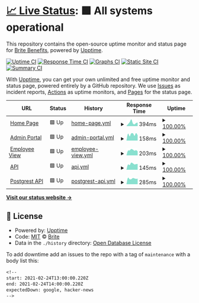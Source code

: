 # [📈 Live Status](https://status.be-brite.com): <!--live status--> **🟩 All systems operational**

This repository contains the open-source uptime monitor and status page for [Brite Benefits](https://status.be-brite.com), powered by [Upptime](https://github.com/upptime/upptime).

[![Uptime CI](https://github.com/be-brite/britestatuspage/workflows/Uptime%20CI/badge.svg)](https://github.com/be-brite/britestatuspage/actions?query=workflow%3A%22Uptime+CI%22)
[![Response Time CI](https://github.com/be-brite/britestatuspage/workflows/Response%20Time%20CI/badge.svg)](https://github.com/be-brite/britestatuspage/actions?query=workflow%3A%22Response+Time+CI%22)
[![Graphs CI](https://github.com/be-brite/britestatuspage/workflows/Graphs%20CI/badge.svg)](https://github.com/be-brite/britestatuspage/actions?query=workflow%3A%22Graphs+CI%22)
[![Static Site CI](https://github.com/be-brite/britestatuspage/workflows/Static%20Site%20CI/badge.svg)](https://github.com/be-brite/britestatuspage/actions?query=workflow%3A%22Static+Site+CI%22)
[![Summary CI](https://github.com/be-brite/britestatuspage/workflows/Summary%20CI/badge.svg)](https://github.com/be-brite/britestatuspage/actions?query=workflow%3A%22Summary+CI%22)

With [Upptime](https://upptime.js.org), you can get your own unlimited and free uptime monitor and status page, powered entirely by a GitHub repository. We use [Issues](https://github.com/be-brite/britestatuspage/issues) as incident reports, [Actions](https://github.com/be-brite/britestatuspage/actions) as uptime monitors, and [Pages](https://status.be-brite.com) for the status page.

<!--start: status pages-->
<!-- This summary is generated by Upptime (https://github.com/upptime/upptime) -->
<!-- Do not edit this manually, your changes will be overwritten -->
<!-- prettier-ignore -->
| URL | Status | History | Response Time | Uptime |
| --- | ------ | ------- | ------------- | ------ |
| <img alt="" src="https://app.be-brite.com/favicon.png" height="13"> [Home Page](https://getbritehr.com/) | 🟩 Up | [home-page.yml](https://github.com/be-brite/britestatuspage/commits/HEAD/history/home-page.yml) | <details><summary><img alt="Response time graph" src="./graphs/home-page/response-time-week.png" height="20"> 394ms</summary><br><a href="https://status.britebenefits.com/history/home-page"><img alt="Response time 649" src="https://img.shields.io/endpoint?url=https%3A%2F%2Fraw.githubusercontent.com%2Fbe-brite%2Fbritestatuspage%2FHEAD%2Fapi%2Fhome-page%2Fresponse-time.json"></a><br><a href="https://status.britebenefits.com/history/home-page"><img alt="24-hour response time 185" src="https://img.shields.io/endpoint?url=https%3A%2F%2Fraw.githubusercontent.com%2Fbe-brite%2Fbritestatuspage%2FHEAD%2Fapi%2Fhome-page%2Fresponse-time-day.json"></a><br><a href="https://status.britebenefits.com/history/home-page"><img alt="7-day response time 394" src="https://img.shields.io/endpoint?url=https%3A%2F%2Fraw.githubusercontent.com%2Fbe-brite%2Fbritestatuspage%2FHEAD%2Fapi%2Fhome-page%2Fresponse-time-week.json"></a><br><a href="https://status.britebenefits.com/history/home-page"><img alt="30-day response time 391" src="https://img.shields.io/endpoint?url=https%3A%2F%2Fraw.githubusercontent.com%2Fbe-brite%2Fbritestatuspage%2FHEAD%2Fapi%2Fhome-page%2Fresponse-time-month.json"></a><br><a href="https://status.britebenefits.com/history/home-page"><img alt="1-year response time 656" src="https://img.shields.io/endpoint?url=https%3A%2F%2Fraw.githubusercontent.com%2Fbe-brite%2Fbritestatuspage%2FHEAD%2Fapi%2Fhome-page%2Fresponse-time-year.json"></a></details> | <details><summary><a href="https://status.britebenefits.com/history/home-page">100.00%</a></summary><a href="https://status.britebenefits.com/history/home-page"><img alt="All-time uptime 100.00%" src="https://img.shields.io/endpoint?url=https%3A%2F%2Fraw.githubusercontent.com%2Fbe-brite%2Fbritestatuspage%2FHEAD%2Fapi%2Fhome-page%2Fuptime.json"></a><br><a href="https://status.britebenefits.com/history/home-page"><img alt="24-hour uptime 100.00%" src="https://img.shields.io/endpoint?url=https%3A%2F%2Fraw.githubusercontent.com%2Fbe-brite%2Fbritestatuspage%2FHEAD%2Fapi%2Fhome-page%2Fuptime-day.json"></a><br><a href="https://status.britebenefits.com/history/home-page"><img alt="7-day uptime 100.00%" src="https://img.shields.io/endpoint?url=https%3A%2F%2Fraw.githubusercontent.com%2Fbe-brite%2Fbritestatuspage%2FHEAD%2Fapi%2Fhome-page%2Fuptime-week.json"></a><br><a href="https://status.britebenefits.com/history/home-page"><img alt="30-day uptime 100.00%" src="https://img.shields.io/endpoint?url=https%3A%2F%2Fraw.githubusercontent.com%2Fbe-brite%2Fbritestatuspage%2FHEAD%2Fapi%2Fhome-page%2Fuptime-month.json"></a><br><a href="https://status.britebenefits.com/history/home-page"><img alt="1-year uptime 100.00%" src="https://img.shields.io/endpoint?url=https%3A%2F%2Fraw.githubusercontent.com%2Fbe-brite%2Fbritestatuspage%2FHEAD%2Fapi%2Fhome-page%2Fuptime-year.json"></a></details>
| <img alt="" src="https://app.be-brite.com/favicon.png" height="13"> [Admin Portal](https://app.be-brite.com/) | 🟩 Up | [admin-portal.yml](https://github.com/be-brite/britestatuspage/commits/HEAD/history/admin-portal.yml) | <details><summary><img alt="Response time graph" src="./graphs/admin-portal/response-time-week.png" height="20"> 158ms</summary><br><a href="https://status.britebenefits.com/history/admin-portal"><img alt="Response time 175" src="https://img.shields.io/endpoint?url=https%3A%2F%2Fraw.githubusercontent.com%2Fbe-brite%2Fbritestatuspage%2FHEAD%2Fapi%2Fadmin-portal%2Fresponse-time.json"></a><br><a href="https://status.britebenefits.com/history/admin-portal"><img alt="24-hour response time 143" src="https://img.shields.io/endpoint?url=https%3A%2F%2Fraw.githubusercontent.com%2Fbe-brite%2Fbritestatuspage%2FHEAD%2Fapi%2Fadmin-portal%2Fresponse-time-day.json"></a><br><a href="https://status.britebenefits.com/history/admin-portal"><img alt="7-day response time 158" src="https://img.shields.io/endpoint?url=https%3A%2F%2Fraw.githubusercontent.com%2Fbe-brite%2Fbritestatuspage%2FHEAD%2Fapi%2Fadmin-portal%2Fresponse-time-week.json"></a><br><a href="https://status.britebenefits.com/history/admin-portal"><img alt="30-day response time 180" src="https://img.shields.io/endpoint?url=https%3A%2F%2Fraw.githubusercontent.com%2Fbe-brite%2Fbritestatuspage%2FHEAD%2Fapi%2Fadmin-portal%2Fresponse-time-month.json"></a><br><a href="https://status.britebenefits.com/history/admin-portal"><img alt="1-year response time 184" src="https://img.shields.io/endpoint?url=https%3A%2F%2Fraw.githubusercontent.com%2Fbe-brite%2Fbritestatuspage%2FHEAD%2Fapi%2Fadmin-portal%2Fresponse-time-year.json"></a></details> | <details><summary><a href="https://status.britebenefits.com/history/admin-portal">100.00%</a></summary><a href="https://status.britebenefits.com/history/admin-portal"><img alt="All-time uptime 100.00%" src="https://img.shields.io/endpoint?url=https%3A%2F%2Fraw.githubusercontent.com%2Fbe-brite%2Fbritestatuspage%2FHEAD%2Fapi%2Fadmin-portal%2Fuptime.json"></a><br><a href="https://status.britebenefits.com/history/admin-portal"><img alt="24-hour uptime 100.00%" src="https://img.shields.io/endpoint?url=https%3A%2F%2Fraw.githubusercontent.com%2Fbe-brite%2Fbritestatuspage%2FHEAD%2Fapi%2Fadmin-portal%2Fuptime-day.json"></a><br><a href="https://status.britebenefits.com/history/admin-portal"><img alt="7-day uptime 100.00%" src="https://img.shields.io/endpoint?url=https%3A%2F%2Fraw.githubusercontent.com%2Fbe-brite%2Fbritestatuspage%2FHEAD%2Fapi%2Fadmin-portal%2Fuptime-week.json"></a><br><a href="https://status.britebenefits.com/history/admin-portal"><img alt="30-day uptime 100.00%" src="https://img.shields.io/endpoint?url=https%3A%2F%2Fraw.githubusercontent.com%2Fbe-brite%2Fbritestatuspage%2FHEAD%2Fapi%2Fadmin-portal%2Fuptime-month.json"></a><br><a href="https://status.britebenefits.com/history/admin-portal"><img alt="1-year uptime 100.00%" src="https://img.shields.io/endpoint?url=https%3A%2F%2Fraw.githubusercontent.com%2Fbe-brite%2Fbritestatuspage%2FHEAD%2Fapi%2Fadmin-portal%2Fuptime-year.json"></a></details>
| <img alt="" src="https://app.be-brite.com/favicon.png" height="13"> [Employee View](https://britehr.app/hoolibenefits/1) | 🟩 Up | [employee-view.yml](https://github.com/be-brite/britestatuspage/commits/HEAD/history/employee-view.yml) | <details><summary><img alt="Response time graph" src="./graphs/employee-view/response-time-week.png" height="20"> 203ms</summary><br><a href="https://status.britebenefits.com/history/employee-view"><img alt="Response time 231" src="https://img.shields.io/endpoint?url=https%3A%2F%2Fraw.githubusercontent.com%2Fbe-brite%2Fbritestatuspage%2FHEAD%2Fapi%2Femployee-view%2Fresponse-time.json"></a><br><a href="https://status.britebenefits.com/history/employee-view"><img alt="24-hour response time 196" src="https://img.shields.io/endpoint?url=https%3A%2F%2Fraw.githubusercontent.com%2Fbe-brite%2Fbritestatuspage%2FHEAD%2Fapi%2Femployee-view%2Fresponse-time-day.json"></a><br><a href="https://status.britebenefits.com/history/employee-view"><img alt="7-day response time 203" src="https://img.shields.io/endpoint?url=https%3A%2F%2Fraw.githubusercontent.com%2Fbe-brite%2Fbritestatuspage%2FHEAD%2Fapi%2Femployee-view%2Fresponse-time-week.json"></a><br><a href="https://status.britebenefits.com/history/employee-view"><img alt="30-day response time 231" src="https://img.shields.io/endpoint?url=https%3A%2F%2Fraw.githubusercontent.com%2Fbe-brite%2Fbritestatuspage%2FHEAD%2Fapi%2Femployee-view%2Fresponse-time-month.json"></a><br><a href="https://status.britebenefits.com/history/employee-view"><img alt="1-year response time 231" src="https://img.shields.io/endpoint?url=https%3A%2F%2Fraw.githubusercontent.com%2Fbe-brite%2Fbritestatuspage%2FHEAD%2Fapi%2Femployee-view%2Fresponse-time-year.json"></a></details> | <details><summary><a href="https://status.britebenefits.com/history/employee-view">100.00%</a></summary><a href="https://status.britebenefits.com/history/employee-view"><img alt="All-time uptime 100.00%" src="https://img.shields.io/endpoint?url=https%3A%2F%2Fraw.githubusercontent.com%2Fbe-brite%2Fbritestatuspage%2FHEAD%2Fapi%2Femployee-view%2Fuptime.json"></a><br><a href="https://status.britebenefits.com/history/employee-view"><img alt="24-hour uptime 100.00%" src="https://img.shields.io/endpoint?url=https%3A%2F%2Fraw.githubusercontent.com%2Fbe-brite%2Fbritestatuspage%2FHEAD%2Fapi%2Femployee-view%2Fuptime-day.json"></a><br><a href="https://status.britebenefits.com/history/employee-view"><img alt="7-day uptime 100.00%" src="https://img.shields.io/endpoint?url=https%3A%2F%2Fraw.githubusercontent.com%2Fbe-brite%2Fbritestatuspage%2FHEAD%2Fapi%2Femployee-view%2Fuptime-week.json"></a><br><a href="https://status.britebenefits.com/history/employee-view"><img alt="30-day uptime 100.00%" src="https://img.shields.io/endpoint?url=https%3A%2F%2Fraw.githubusercontent.com%2Fbe-brite%2Fbritestatuspage%2FHEAD%2Fapi%2Femployee-view%2Fuptime-month.json"></a><br><a href="https://status.britebenefits.com/history/employee-view"><img alt="1-year uptime 100.00%" src="https://img.shields.io/endpoint?url=https%3A%2F%2Fraw.githubusercontent.com%2Fbe-brite%2Fbritestatuspage%2FHEAD%2Fapi%2Femployee-view%2Fuptime-year.json"></a></details>
| <img alt="" src="https://app.be-brite.com/favicon.png" height="13"> [API](https://api.be-brite.com/version) | 🟩 Up | [api.yml](https://github.com/be-brite/britestatuspage/commits/HEAD/history/api.yml) | <details><summary><img alt="Response time graph" src="./graphs/api/response-time-week.png" height="20"> 145ms</summary><br><a href="https://status.britebenefits.com/history/api"><img alt="Response time 145" src="https://img.shields.io/endpoint?url=https%3A%2F%2Fraw.githubusercontent.com%2Fbe-brite%2Fbritestatuspage%2FHEAD%2Fapi%2Fapi%2Fresponse-time.json"></a><br><a href="https://status.britebenefits.com/history/api"><img alt="24-hour response time 171" src="https://img.shields.io/endpoint?url=https%3A%2F%2Fraw.githubusercontent.com%2Fbe-brite%2Fbritestatuspage%2FHEAD%2Fapi%2Fapi%2Fresponse-time-day.json"></a><br><a href="https://status.britebenefits.com/history/api"><img alt="7-day response time 145" src="https://img.shields.io/endpoint?url=https%3A%2F%2Fraw.githubusercontent.com%2Fbe-brite%2Fbritestatuspage%2FHEAD%2Fapi%2Fapi%2Fresponse-time-week.json"></a><br><a href="https://status.britebenefits.com/history/api"><img alt="30-day response time 145" src="https://img.shields.io/endpoint?url=https%3A%2F%2Fraw.githubusercontent.com%2Fbe-brite%2Fbritestatuspage%2FHEAD%2Fapi%2Fapi%2Fresponse-time-month.json"></a><br><a href="https://status.britebenefits.com/history/api"><img alt="1-year response time 145" src="https://img.shields.io/endpoint?url=https%3A%2F%2Fraw.githubusercontent.com%2Fbe-brite%2Fbritestatuspage%2FHEAD%2Fapi%2Fapi%2Fresponse-time-year.json"></a></details> | <details><summary><a href="https://status.britebenefits.com/history/api">100.00%</a></summary><a href="https://status.britebenefits.com/history/api"><img alt="All-time uptime 100.00%" src="https://img.shields.io/endpoint?url=https%3A%2F%2Fraw.githubusercontent.com%2Fbe-brite%2Fbritestatuspage%2FHEAD%2Fapi%2Fapi%2Fuptime.json"></a><br><a href="https://status.britebenefits.com/history/api"><img alt="24-hour uptime 100.00%" src="https://img.shields.io/endpoint?url=https%3A%2F%2Fraw.githubusercontent.com%2Fbe-brite%2Fbritestatuspage%2FHEAD%2Fapi%2Fapi%2Fuptime-day.json"></a><br><a href="https://status.britebenefits.com/history/api"><img alt="7-day uptime 100.00%" src="https://img.shields.io/endpoint?url=https%3A%2F%2Fraw.githubusercontent.com%2Fbe-brite%2Fbritestatuspage%2FHEAD%2Fapi%2Fapi%2Fuptime-week.json"></a><br><a href="https://status.britebenefits.com/history/api"><img alt="30-day uptime 100.00%" src="https://img.shields.io/endpoint?url=https%3A%2F%2Fraw.githubusercontent.com%2Fbe-brite%2Fbritestatuspage%2FHEAD%2Fapi%2Fapi%2Fuptime-month.json"></a><br><a href="https://status.britebenefits.com/history/api"><img alt="1-year uptime 100.00%" src="https://img.shields.io/endpoint?url=https%3A%2F%2Fraw.githubusercontent.com%2Fbe-brite%2Fbritestatuspage%2FHEAD%2Fapi%2Fapi%2Fuptime-year.json"></a></details>
| <img alt="" src="https://icons.duckduckgo.com/ip3/api.be-brite.com.ico" height="13"> [Postgrest API](https://api.be-brite.com/public/v1/bp/display_settings?id=eq.e2cf8f34-5301-4961-9bff-5f3d991066fc) | 🟩 Up | [postgrest-api.yml](https://github.com/be-brite/britestatuspage/commits/HEAD/history/postgrest-api.yml) | <details><summary><img alt="Response time graph" src="./graphs/postgrest-api/response-time-week.png" height="20"> 285ms</summary><br><a href="https://status.britebenefits.com/history/postgrest-api"><img alt="Response time 282" src="https://img.shields.io/endpoint?url=https%3A%2F%2Fraw.githubusercontent.com%2Fbe-brite%2Fbritestatuspage%2FHEAD%2Fapi%2Fpostgrest-api%2Fresponse-time.json"></a><br><a href="https://status.britebenefits.com/history/postgrest-api"><img alt="24-hour response time 688" src="https://img.shields.io/endpoint?url=https%3A%2F%2Fraw.githubusercontent.com%2Fbe-brite%2Fbritestatuspage%2FHEAD%2Fapi%2Fpostgrest-api%2Fresponse-time-day.json"></a><br><a href="https://status.britebenefits.com/history/postgrest-api"><img alt="7-day response time 285" src="https://img.shields.io/endpoint?url=https%3A%2F%2Fraw.githubusercontent.com%2Fbe-brite%2Fbritestatuspage%2FHEAD%2Fapi%2Fpostgrest-api%2Fresponse-time-week.json"></a><br><a href="https://status.britebenefits.com/history/postgrest-api"><img alt="30-day response time 282" src="https://img.shields.io/endpoint?url=https%3A%2F%2Fraw.githubusercontent.com%2Fbe-brite%2Fbritestatuspage%2FHEAD%2Fapi%2Fpostgrest-api%2Fresponse-time-month.json"></a><br><a href="https://status.britebenefits.com/history/postgrest-api"><img alt="1-year response time 282" src="https://img.shields.io/endpoint?url=https%3A%2F%2Fraw.githubusercontent.com%2Fbe-brite%2Fbritestatuspage%2FHEAD%2Fapi%2Fpostgrest-api%2Fresponse-time-year.json"></a></details> | <details><summary><a href="https://status.britebenefits.com/history/postgrest-api">100.00%</a></summary><a href="https://status.britebenefits.com/history/postgrest-api"><img alt="All-time uptime 100.00%" src="https://img.shields.io/endpoint?url=https%3A%2F%2Fraw.githubusercontent.com%2Fbe-brite%2Fbritestatuspage%2FHEAD%2Fapi%2Fpostgrest-api%2Fuptime.json"></a><br><a href="https://status.britebenefits.com/history/postgrest-api"><img alt="24-hour uptime 100.00%" src="https://img.shields.io/endpoint?url=https%3A%2F%2Fraw.githubusercontent.com%2Fbe-brite%2Fbritestatuspage%2FHEAD%2Fapi%2Fpostgrest-api%2Fuptime-day.json"></a><br><a href="https://status.britebenefits.com/history/postgrest-api"><img alt="7-day uptime 100.00%" src="https://img.shields.io/endpoint?url=https%3A%2F%2Fraw.githubusercontent.com%2Fbe-brite%2Fbritestatuspage%2FHEAD%2Fapi%2Fpostgrest-api%2Fuptime-week.json"></a><br><a href="https://status.britebenefits.com/history/postgrest-api"><img alt="30-day uptime 100.00%" src="https://img.shields.io/endpoint?url=https%3A%2F%2Fraw.githubusercontent.com%2Fbe-brite%2Fbritestatuspage%2FHEAD%2Fapi%2Fpostgrest-api%2Fuptime-month.json"></a><br><a href="https://status.britebenefits.com/history/postgrest-api"><img alt="1-year uptime 100.00%" src="https://img.shields.io/endpoint?url=https%3A%2F%2Fraw.githubusercontent.com%2Fbe-brite%2Fbritestatuspage%2FHEAD%2Fapi%2Fpostgrest-api%2Fuptime-year.json"></a></details>

<!--end: status pages-->

[**Visit our status website →**](https://status.be-brite.com)

## 📄 License

- Powered by: [Upptime](https://github.com/upptime/upptime)
- Code: [MIT](./LICENSE) © [Brite](https://status.be-brite.com)
- Data in the `./history` directory: [Open Database License](https://opendatacommons.org/licenses/odbl/1-0/)

To add downtime add an issues to the repo with a tag of `maintenance` with a body list this:

```
<!--
start: 2021-02-24T13:00:00.220Z
end: 2021-02-24T14:00:00.220Z
expectedDown: google, hacker-news
-->
```
